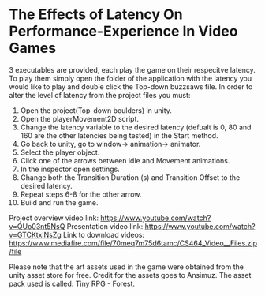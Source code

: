 # The Effects of Latency On Performance-Experience In Video Games

3 executables are provided, each play the game on their respecitve latency.
To play them simply open the folder of the application with the latency you would like to play and double click the Top-down buzzsaws file.
In order to alter the level of latency from the project files you must:
1. Open the project(Top-down boulders) in unity.
2. Open the playerMovement2D script.
3. Change the latency variable to the desired latency (defualt is 0, 80 and 160 are the other latencies being tested) in the Start method.
4. Go back to unity, go to window-> animation-> animator.
5. Select the player object.
6. Click one of the arrows between idle and Movement animations.
7. In the inspector open settings.
8. Change both the Transition Duration (s) and Transition Offset to the desired latency.
9. Repeat steps 6-8 for the other arrow. 
10. Build and run the game.

Project overview video link: https://www.youtube.com/watch?v=QUo03nt5NsQ
Presentation video link: https://www.youtube.com/watch?v=GTCKtxiNsZg
Link to download videos: https://www.mediafire.com/file/70meq7m75d6tamc/CS464_Video__Files.zip/file

Please note that the art assets used in the game were obtained from the unity asset store for free. Credit for the assets goes to Ansimuz. The asset pack used is called: Tiny RPG - Forest.
